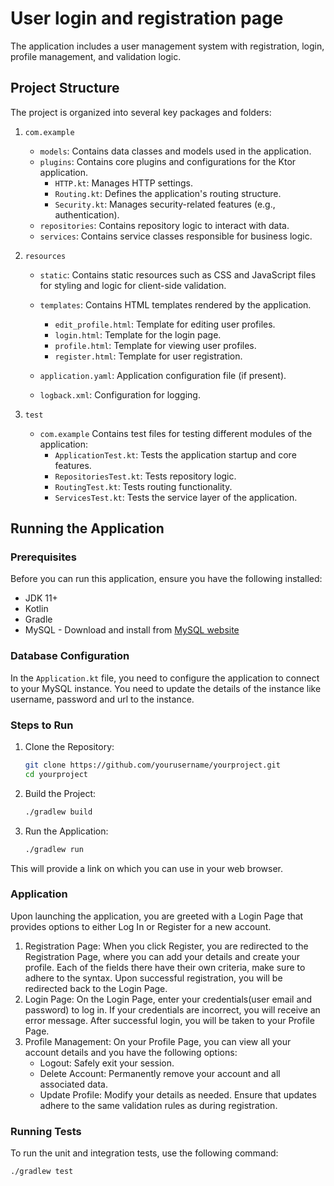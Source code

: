 # User login and registration page

The application includes a user management system with registration, login, profile management, and validation logic.

## Project Structure

The project is organized into several key packages and folders:

1. `com.example`
    - `models`: Contains data classes and models used in the application.
    - `plugins`: Contains core plugins and configurations for the Ktor application.
        - `HTTP.kt`: Manages HTTP settings.
        - `Routing.kt`: Defines the application's routing structure.
        - `Security.kt`: Manages security-related features (e.g., authentication).
    - `repositories`: Contains repository logic to interact with data.
    - `services`: Contains service classes responsible for business logic.


2. `resources`
    - `static`: Contains static resources such as CSS and JavaScript files for styling and logic for client-side validation.

    - `templates`: Contains HTML templates rendered by the application.
        - `edit_profile.html`: Template for editing user profiles.
        - `login.html`: Template for the login page.
        - `profile.html`: Template for viewing user profiles.
        - `register.html`: Template for user registration.
    - `application.yaml`: Application configuration file (if present).
    - `logback.xml`: Configuration for logging.

3. `test`
    - `com.example`
      Contains test files for testing different modules of the application:
        - `ApplicationTest.kt`: Tests the application startup and core features.
        - `RepositoriesTest.kt`: Tests repository logic.
        - `RoutingTest.kt`: Tests routing functionality.
        - `ServicesTest.kt`: Tests the service layer of the application.

## Running the Application

### Prerequisites

Before you can run this application, ensure you have the following installed:

- JDK 11+
- Kotlin
- Gradle
- MySQL - Download and install from [MySQL website](https://dev.mysql.com/downloads/installer/)

### Database Configuration
In the `Application.kt` file, you need to configure the application to connect to your MySQL instance. You need to update the details of the instance like username, password and url to the instance.

### Steps to Run

1. Clone the Repository:

   ```bash
   git clone https://github.com/yourusername/yourproject.git
   cd yourproject
   ```

2. Build the Project:

    ```bash
    ./gradlew build
    ```

3. Run the Application:
    ```bash
    ./gradlew run
    ```

This will provide a link on which you can use in your web browser. 

### Application

Upon launching the application, you are greeted with a Login Page that provides options to either Log In or Register for a new account.
1. Registration Page:
   When you click Register, you are redirected to the Registration Page, where you can add your details and create your profile. Each of the fields there have their own criteria, make sure to adhere to the syntax. Upon successful registration, you will be redirected back to the Login Page. 
2. Login Page: On the Login Page, enter your credentials(user email and password) to log in. If your credentials are incorrect, you will receive an error message. After successful login, you will be taken to your Profile Page.
3. Profile Management:
   On your Profile Page, you can view all your account details and you have the following options:
   - Logout: Safely exit your session.
   - Delete Account: Permanently remove your account and all associated data.
   - Update Profile: Modify your details as needed. Ensure that updates adhere to the same validation rules as during registration.

### Running Tests

To run the unit and integration tests, use the following command:
```bash
./gradlew test
```
